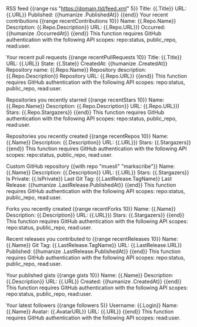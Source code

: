 RSS feed
{{range rss "https://domain.tld/feed.xml" 5}}
Title: {{.Title}}
URL: {{.URL}}
Published: {{humanize .PublishedAt}}
{{end}}
Your recent contributions
{{range recentContributions 10}}
Name: {{.Repo.Name}}
Description: {{.Repo.Description}}
URL: {{.Repo.URL}})
Occurred: {{humanize .OccurredAt}}
{{end}}
This function requires GitHub authentication with the following API scopes: repo:status, public_repo, read:user.

Your recent pull requests
{{range recentPullRequests 10}}
Title: {{.Title}}
URL: {{.URL}}
State: {{.State}}
CreatedAt: {{humanize .CreatedAt}}
Repository name: {{.Repo.Name}}
Repository description: {{.Repo.Description}}
Repository URL: {{.Repo.URL}}
{{end}}
This function requires GitHub authentication with the following API scopes: repo:status, public_repo, read:user.

Repositories you recently starred
{{range recentStars 10}}
Name: {{.Repo.Name}}
Description: {{.Repo.Description}}
URL: {{.Repo.URL}})
Stars: {{.Repo.Stargazers}}
{{end}}
This function requires GitHub authentication with the following API scopes: repo:status, public_repo, read:user.

Repositories you recently created
{{range recentRepos 10}}
Name: {{.Name}}
Description: {{.Description}}
URL: {{.URL}})
Stars: {{.Stargazers}}
{{end}}
This function requires GitHub authentication with the following API scopes: repo:status, public_repo, read:user.

Custom GitHub repository
{{with repo "muesli" "markscribe"}}
Name: {{.Name}}
Description: {{.Description}}
URL: {{.URL}}
Stars: {{.Stargazers}}
Is Private: {{.IsPrivate}}
Last Git Tag: {{.LastRelease.TagName}}
Last Release: {{humanize .LastRelease.PublishedAt}}
{{end}}
This function requires GitHub authentication with the following API scopes: repo:status, public_repo, read:user.

Forks you recently created
{{range recentForks 10}}
Name: {{.Name}}
Description: {{.Description}}
URL: {{.URL}})
Stars: {{.Stargazers}}
{{end}}
This function requires GitHub authentication with the following API scopes: repo:status, public_repo, read:user.

Recent releases you contributed to
{{range recentReleases 10}}
Name: {{.Name}}
Git Tag: {{.LastRelease.TagName}}
URL: {{.LastRelease.URL}}
Published: {{humanize .LastRelease.PublishedAt}}
{{end}}
This function requires GitHub authentication with the following API scopes: repo:status, public_repo, read:user.

Your published gists
{{range gists 10}}
Name: {{.Name}}
Description: {{.Description}}
URL: {{.URL}}
Created: {{humanize .CreatedAt}}
{{end}}
This function requires GitHub authentication with the following API scopes: repo:status, public_repo, read:user.

Your latest followers
{{range followers 5}}
Username: {{.Login}}
Name: {{.Name}}
Avatar: {{.AvatarURL}}
URL: {{.URL}}
{{end}}
This function requires GitHub authentication with the following API scopes: read:user.
